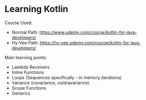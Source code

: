 ﻿# Learning Kotlin

Course Used: 
- Normal Path: https://www.udemy.com/course/kotlin-for-java-developers/
- Hy-Vee Path: https://hy-vee.udemy.com/course/kotlin-for-java-developers/

Main learning points: 
- Lambda Receivers
- Inline Functions
- Loops (Sequences specifically - in memory iterations)
- Variance (covariance, contravariance)
- Scope Functions
- Generics

